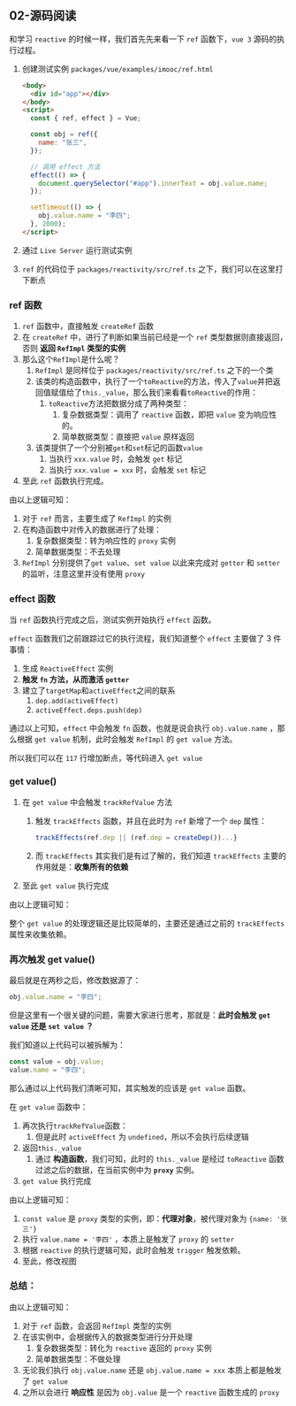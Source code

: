 ## 02-源码阅读

和学习 `reactive` 的时候一样，我们首先先来看一下 `ref` 函数下，`vue 3` 源码的执行过程。

1. 创建测试实例 `packages/vue/examples/imooc/ref.html`

   ```html
   <body>
     <div id="app"></div>
   </body>
   <script>
     const { ref, effect } = Vue;

     const obj = ref({
       name: "张三",
     });

     // 调用 effect 方法
     effect(() => {
       document.querySelector("#app").innerText = obj.value.name;
     });

     setTimeout(() => {
       obj.value.name = "李四";
     }, 2000);
   </script>
   ```

2. 通过 `Live Server` 运行测试实例

3. `ref` 的代码位于 `packages/reactivity/src/ref.ts` 之下，我们可以在这里打下断点

### ref 函数

1. `ref` 函数中，直接触发 `createRef` 函数
2. 在 `createRef` 中，进行了判断如果当前已经是一个 `ref` 类型数据则直接返回，否则 **返回 `RefImpl` 类型的实例**
3. 那么这个`RefImpl`是什么呢？
   1. `RefImpl` 是同样位于 `packages/reactivity/src/ref.ts` 之下的一个类
   2. 该类的构造函数中，执行了一个`toReactive`的方法，传入了`value`并把返回值赋值给了`this._value`，那么我们来看看`toReactive`的作用：
      1. `toReactive`方法把数据分成了两种类型：
         1. 复杂数据类型：调用了 `reactive` 函数，即把 `value` 变为响应性的。
         2. 简单数据类型：直接把 `value` 原样返回
   3. 该类提供了一个分别被`get`和`set`标记的函数`value`
      1. 当执行 `xxx.value` 时，会触发 `get` 标记
      2. 当执行 `xxx.value = xxx` 时，会触发 `set` 标记
4. 至此 `ref` 函数执行完成。

由以上逻辑可知：

1. 对于 `ref` 而言，主要生成了 `RefImpl` 的实例
2. 在构造函数中对传入的数据进行了处理：
   1. 复杂数据类型：转为响应性的 `proxy` 实例
   2. 简单数据类型：不去处理
3. `RefImpl` 分别提供了`get value`、`set value` 以此来完成对 `getter` 和 `setter` 的监听，注意这里并没有使用 `proxy`

### effect 函数

当 `ref` 函数执行完成之后，测试实例开始执行 `effect` 函数。

`effect` 函数我们之前跟踪过它的执行流程，我们知道整个 `effect` 主要做了 3 件事情：

1. 生成 `ReactiveEffect` 实例
2. **触发 `fn` 方法，从而激活 `getter`**
3. 建立了`targetMap`和`activeEffect`之间的联系
   1. `dep.add(activeEffect)`
   2. `activeEffect.deps.push(dep)`

通过以上可知，`effect` 中会触发 `fn` 函数，也就是说会执行 `obj.value.name` ，那么根据 `get value` 机制，此时会触发 `RefImpl` 的 `get value` 方法。

所以我们可以在 `117` 行增加断点，等代码进入 `get value`

### get value()

1. 在 `get value` 中会触发 `trackRefValue` 方法

   1. 触发 `trackEffects` 函数，并且在此时为 `ref` 新增了一个 `dep` 属性：

      ```js
      trackEffects(ref.dep || (ref.dep = createDep())...}
      ```

   2. 而 `trackEffects` 其实我们是有过了解的，我们知道 `trackEffects` 主要的作用就是：**收集所有的依赖**

2. 至此 `get value` 执行完成

由以上逻辑可知：

整个 `get value` 的处理逻辑还是比较简单的，主要还是通过之前的 `trackEffects` 属性来收集依赖。

### 再次触发 get value()

最后就是在两秒之后，修改数据源了：

```js
obj.value.name = "李四";
```

但是这里有一个很关键的问题，需要大家进行思考，那就是：**此时会触发 `get value` 还是 `set value` ？**

我们知道以上代码可以被拆解为：

```js
const value = obj.value;
value.name = "李四";
```

那么通过以上代码我们清晰可知，其实触发的应该是 `get value` 函数。

在 `get value` 函数中：

1. 再次执行`trackRefValue`函数：
   1. 但是此时 `activeEffect` 为 `undefined`，所以不会执行后续逻辑
2. 返回`this._value`
   1. 通过 **构造函数**，我们可知，此时的 `this._value` 是经过 `toReactive` 函数过滤之后的数据，在当前实例中为 **`proxy`** 实例。
3. `get value` 执行完成

由以上逻辑可知：

1. `const value` 是 `proxy` 类型的实例，即：**代理对象**，被代理对象为 `{name: '张三'}`
2. 执行 `value.name = '李四'` ，本质上是触发了 `proxy` 的 `setter`
3. 根据 `reactive` 的执行逻辑可知，此时会触发 `trigger` 触发依赖。
4. 至此，修改视图

### 总结：

由以上逻辑可知：

1. 对于 `ref` 函数，会返回 `RefImpl` 类型的实例
2. 在该实例中，会根据传入的数据类型进行分开处理
   1. 复杂数据类型：转化为 `reactive` 返回的 `proxy` 实例
   2. 简单数据类型：不做处理
3. 无论我们执行 `obj.value.name` 还是 `obj.value.name = xxx` 本质上都是触发了 `get value`
4. 之所以会进行 **响应性** 是因为 `obj.value` 是一个 `reactive` 函数生成的 `proxy`
